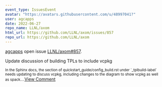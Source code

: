 ```yaml
---
event_type: IssuesEvent
avatar: "https://avatars.githubusercontent.com/u/48997041?"
user: agcapps
date: 2022-06-27
repo_name: LLNL/axom
html_url: https://github.com/LLNL/axom/issues/857
repo_url: https://github.com/LLNL/axom
---
```


<a href='https://github.com/agcapps' target='_blank'>agcapps</a> open issue <a href='https://github.com/LLNL/axom/issues/857' target='_blank'>LLNL/axom#857</a>.

<p>Update discussion of building TPLs to include vcpkg</p><small>In the Sphinx docs, the section of quickstart_guide/config_build.rst under `_tplbuild-label` needs updating to discuss vcpkg, including changes to the diagram to show vcpkg as well as spack....</small><a href='https://github.com/LLNL/axom/issues/857' target='_blank'>View Comment</a>